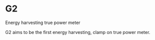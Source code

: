 # G2
Energy harvesting true power meter

G2 aims to be the first energy harvesting, clamp on true power meter. 
